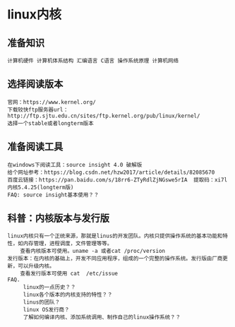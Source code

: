 # linux内核
## 准备知识
    计算机硬件 计算机体系结构 汇编语言 C语言 操作系统原理 计算机网络
## 选择阅读版本
    官网：https://www.kernel.org/
    下载较快ftp服务器url：http://ftp.sjtu.edu.cn/sites/ftp.kernel.org/pub/linux/kernel/
    选择一个stable或者longterm版本
## 准备阅读工具
    在windows下阅读工具：source insight 4.0 破解版
    给个网址参考：https://blog.csdn.net/hzw2017/article/details/82085670
    百度云链接：https://pan.baidu.com/s/18rr6-ZTyRdlZjNGswe5rIA  提取码：xi7l  内核5.4.25(longterm版)
    FAQ: source insight基本使用？？
## 科普：内核版本与发行版
    linux内核只有一个正统来源，那就是linus的开发团队。内核只提供操作系统的基本功能和特性，如内存管理，进程调度，文件管理等等。
        查看内核版本可使用。uname -a 或者cat /proc/version
    发行版本：在内核的基础上，开发不同应用程序，组成的一个完整的操作系统。发行版由厂商更新，可以升级内核。
        查看发行版本可使用 cat  /etc/issue
    FAQ. 
         linux的一点历史？？
         linux各个版本的内核支持的特性？？
         linus的团队？
         linux OS发行商？  
         了解如何编译内核、添加系统调用、制作自己的linux操作系统？？

